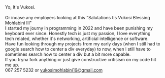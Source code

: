 Yo, It's Vukosi.  
<br>
Or incase any employers looking at this "Salutations tis Vukosi Blessing Mohlabini III" <br>
I started my journy in programming in 2022 and have been punishing my keyboard ever since. Honestly tech is just my passion, I love everything tech related,
whether it's networking, artificial intelligence or software. <br>
Have fun looking through my projects from my early days (when I still had to google search how to center a div everyday) to now, when I still have to sometimes
search how to center a div but a bit more capable. <br>
If you tryna fork anything or just give constructive critisism on my code hit me up.<br>
067 257 5232
or vukosimohlabini16@gmail.com

<!---
Vukosi16/Vukosi16 is a ✨ special ✨ repository because its `README.md` (this file) appears on your GitHub profile.
You can click the Preview link to take a look at your changes.
--->
